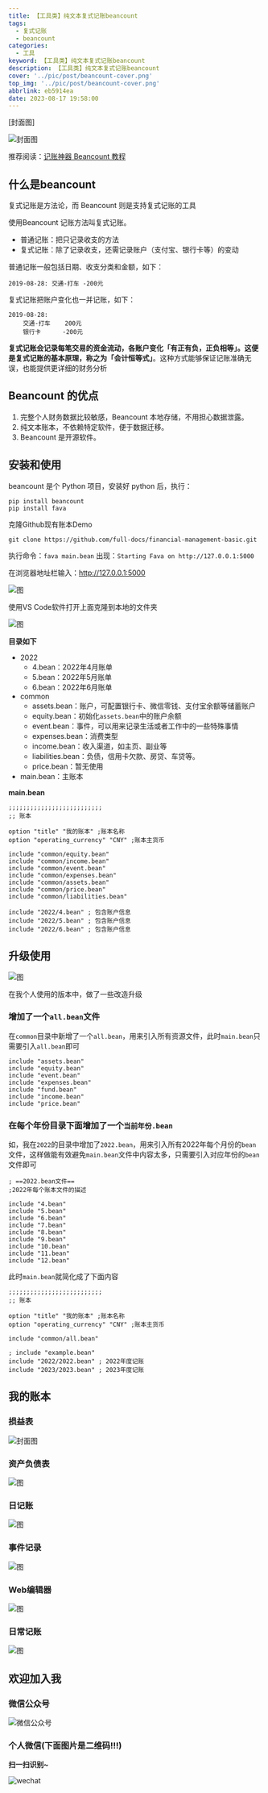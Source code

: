```yaml
---
title: 【工具类】纯文本复式记账beancount
tags:
  - 复式记账
  - beancount
categories:
  - 工具
keyword: 【工具类】纯文本复式记账beancount
description: 【工具类】纯文本复式记账beancount
cover: '../pic/post/beancount-cover.png'
top_img: '../pic/post/beancount-cover.png'
abbrlink: eb5914ea
date: 2023-08-17 19:58:00
---
```


[封面图]

![封面图](../pic/post/beancount-cover.png)

推荐阅读：[记账神器 Beancount 教程](https://sspai.com/post/59777)


## 什么是beancount

复式记账是方法论，而 Beancount 则是支持复式记账的工具

使用Beancount 记账方法叫复式记账。

* 普通记账：把只记录收支的方法
* 复式记账：除了记录收支，还需记录账户（支付宝、银行卡等）的变动

普通记账一般包括日期、收支分类和金额，如下：

```
2019-08-28: 交通-打车 -200元
```

复式记账把账户变化也一并记账，如下：

```
2019-08-28:
    交通-打车    200元
    银行卡      -200元
```

**复式记账会记录每笔交易的资金流动，各账户变化「有正有负，正负相等」。这便是复式记账的基本原理，称之为「会计恒等式」**。这种方式能够保证记账准确无误，也能提供更详细的财务分析


## Beancount 的优点

1. 完整个人财务数据比较敏感，Beancount 本地存储，不用担心数据泄露。
2. 纯文本账本，不依赖特定软件，便于数据迁移。
3. Beancount 是开源软件。

## 安装和使用

beancount 是个 Python 项目，安装好 python 后，执行：

```
pip install beancount
pip install fava
```

克隆Github现有账本Demo

```shell
git clone https://github.com/full-docs/financial-management-basic.git
```

执行命令：`fava main.bean`
出现：`Starting Fava on http://127.0.0.1:5000`

在浏览器地址栏输入：http://127.0.0.1:5000

![图](../pic/post/beancount008.png)

使用VS Code软件打开上面克隆到本地的文件夹

![图](../pic/post/beancount001.png)

**目录如下**

- 2022
  - 4.bean：2022年4月账单
  - 5.bean：2022年5月账单
  - 6.bean：2022年6月账单
- common
  - assets.bean：账户，可配置银行卡、微信零钱、支付宝余额等储蓄账户
  - equity.bean：初始化`assets.bean`中的账户余额
  - event.bean：事件，可以用来记录生活或者工作中的一些特殊事情
  - expenses.bean：消费类型
  - income.bean：收入渠道，如主页、副业等
  - liabilities.bean：负债，信用卡欠款、房贷、车贷等。
  - price.bean：暂无使用
- main.bean：主账本


**main.bean**

```
;;;;;;;;;;;;;;;;;;;;;;;;;;
;; 账本

option "title" "我的账本" ;账本名称
option "operating_currency" "CNY" ;账本主货币

include "common/equity.bean"
include "common/income.bean"
include "common/event.bean"
include "common/expenses.bean"
include "common/assets.bean"
include "common/price.bean"
include "common/liabilities.bean"

include "2022/4.bean" ; 包含账户信息
include "2022/5.bean" ; 包含账户信息
include "2022/6.bean" ; 包含账户信息
```

## 升级使用

![图](../pic/post/beancount002.png)

在我个人使用的版本中，做了一些改造升级

### 增加了一个`all.bean`文件

在`common`目录中新增了一个`all.bean`，用来引入所有资源文件，此时`main.bean`只需要引入`all.bean`即可

```
include "assets.bean"
include "equity.bean"
include "event.bean"
include "expenses.bean"
include "fund.bean"
include "income.bean"
include "price.bean"
```
 
### 在每个年份目录下面增加了一个`当前年份.bean`

如，我在`2022`的目录中增加了`2022.bean`，用来引入所有2022年每个月份的`bean`文件，这样做能有效避免`main.bean`文件中内容太多，只需要引入对应年份的`bean`文件即可

```
; ==2022.bean文件==
;2022年每个账本文件的描述

include "4.bean"
include "5.bean"
include "6.bean"
include "7.bean"
include "8.bean"
include "9.bean"
include "10.bean"
include "11.bean"
include "12.bean"
```

此时`main.bean`就简化成了下面内容

```
;;;;;;;;;;;;;;;;;;;;;;;;;;
;; 账本

option "title" "我的账本" ;账本名称
option "operating_currency" "CNY" ;账本主货币

include "common/all.bean"

; include "example.bean"
include "2022/2022.bean" ; 2022年度记账
include "2023/2023.bean" ; 2023年度记账
```

## 我的账本

### 损益表

![封面图](../pic/post/beancount-cover.png)

### 资产负债表

![图](../pic/post/beancount003.png)

### 日记账

![图](../pic/post/beancount004.png)

### 事件记录

![图](../pic/post/beancount005.png)

### Web编辑器

![图](../pic/post/beancount006.png)

### 日常记账

![图](../pic/post/beancount007.png)

## 欢迎加入我

### 微信公众号

![微信公众号](../pic/personal/wx_web.png)

### 个人微信(下面图片是二维码!!!)

**扫一扫识别~**

![wechat](../pic/personal/art-wechat-qrcode.jpg)
